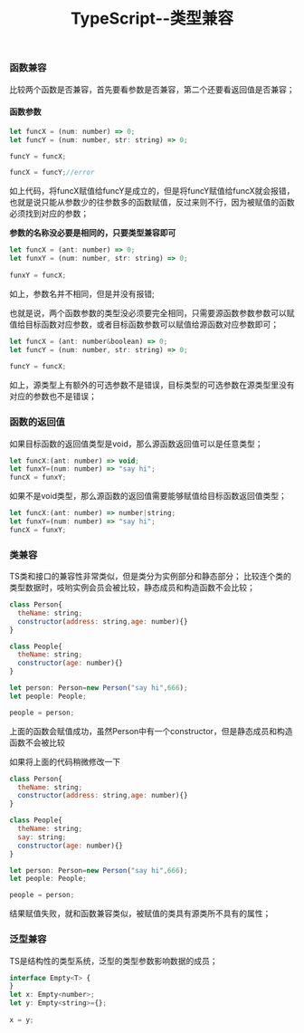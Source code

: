 ﻿---
title: TypeScript--类型兼容
tags:
- TypeScript
---
### 函数兼容
比较两个函数是否兼容，首先要看参数是否兼容，第二个还要看返回值是否兼容；
#### 函数参数
```javaScript
let funcX = (num: number) => 0;
let funcY = (num: number, str: string) => 0;

funcY = funcX;

funcX = funcY;//error
```
如上代码，将funcX赋值给funcY是成立的，但是将funcY赋值给funcX就会报错，也就是说只能从参数少的往参数多的函数赋值，反过来则不行，因为被赋值的函数必须找到对应的参数；
<!--more-->

**参数的名称没必要是相同的，只要类型兼容即可**
```javaScript
let funcX = (ant: number) => 0;
let funxY = (num: number, str: string) => 0;
 
funxY = funcX;
```
如上，参数名并不相同，但是并没有报错;

也就是说，两个函数参数的类型没必须要完全相同，只需要源函数参数参数可以赋值给目标函数对应参数，或者目标函数参数可以赋值给源函数对应参数即可；
```javaScript
let funcX = (ant: number&boolean) => 0;
let funcY = (num: number, str: string) => 0;
  
funcY = funcX;
```
如上，源类型上有额外的可选参数不是错误，目标类型的可选参数在源类型里没有对应的参数也不是错误；

### 函数的返回值
如果目标函数的返回值类型是void，那么源函数返回值可以是任意类型；
```javaScript
let funcX:(ant: number) => void;
let funxY=(num: number) => "say hi";
funcX = funxY;
```
如果不是void类型，那么源函数的返回值需要能够赋值给目标函数返回值类型；
```javaScript
let funcX:(ant: number) => number|string;
let funxY=(num: number) => "say hi";
funcX = funxY;
```
### 类兼容
TS类和接口的兼容性非常类似，但是类分为实例部分和静态部分；
比较连个类的类型数据时，吱哟实例会员会被比较，静态成员和构造函数不会比较；
```javaScript
class Person{
  theName: string;
  constructor(address: string,age: number){}
}

class People{
  theName: string;
  constructor(age: number){}
}

let person: Person=new Person("say hi",666);
let people: People;

people = person;
```
上面的函数会赋值成功，虽然Person中有一个constructor，但是静态成员和构造函数不会被比较

如果将上面的代码稍微修改一下
```javaScript
class Person{
  theName: string;
  constructor(address: string,age: number){}
}

class People{
  theName: string;
  say: string;
  constructor(age: number){}
}

let person: Person=new Person("say hi",666);
let people: People;

people = person;
```
结果赋值失败，就和函数兼容类似，被赋值的类具有源类所不具有的属性；
### 泛型兼容
TS是结构性的类型系统，泛型的类型参数影响数据的成员；
```javaScript
interface Empty<T> {
}
let x: Empty<number>;
let y: Empty<string>={};
 
x = y;
```





